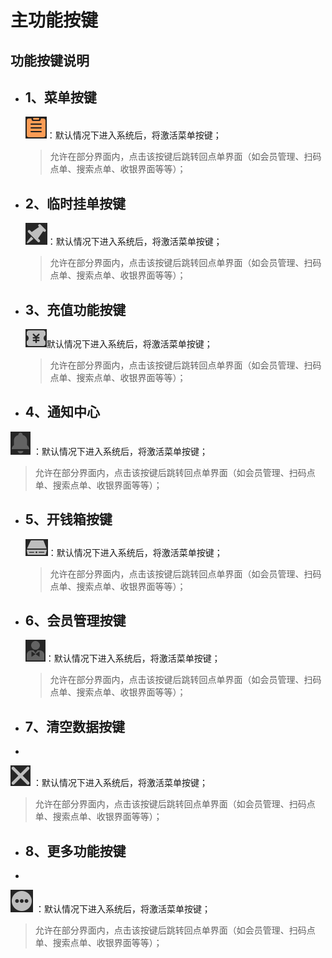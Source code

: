 # 主功能按键  

## 功能按键说明
* ## 1、菜单按键  
  
  ![](菜单icon.png)：默认情况下进入系统后，将激活菜单按键；  
  > 允许在部分界面内，点击该按键后跳转回点单界面（如会员管理、扫码点单、搜索点单、收银界面等等）；
  
* ## 2、临时挂单按键  
  
  ![](挂单icon.png)：默认情况下进入系统后，将激活菜单按键；  
  > 允许在部分界面内，点击该按键后跳转回点单界面（如会员管理、扫码点单、搜索点单、收银界面等等）；  
  
* ## 3、充值功能按键  
  
  ![](充值icon.png)默认情况下进入系统后，将激活菜单按键；  
  > 允许在部分界面内，点击该按键后跳转回点单界面（如会员管理、扫码点单、搜索点单、收银界面等等）；

* ## 4、通知中心  
  
 ![](通知中心icon.png) ：默认情况下进入系统后，将激活菜单按键；  
  > 允许在部分界面内，点击该按键后跳转回点单界面（如会员管理、扫码点单、搜索点单、收银界面等等）；

* ## 5、开钱箱按键  
  
  ![](开钱箱icon.png)：默认情况下进入系统后，将激活菜单按键；  
  > 允许在部分界面内，点击该按键后跳转回点单界面（如会员管理、扫码点单、搜索点单、收银界面等等）；

* ## 6、会员管理按键  
  
  ![](会员管理icon.png)：默认情况下进入系统后，将激活菜单按键；  
  > 允许在部分界面内，点击该按键后跳转回点单界面（如会员管理、扫码点单、搜索点单、收银界面等等）；

 * ## 7、清空数据按键    
 * 
 ![](重置icon.png) ：默认情况下进入系统后，将激活菜单按键；  
  > 允许在部分界面内，点击该按键后跳转回点单界面（如会员管理、扫码点单、搜索点单、收银界面等等）；

 * ## 8、更多功能按键  
 * 
 ![](更多功能按键icon.png) ：默认情况下进入系统后，将激活菜单按键；  
  > 允许在部分界面内，点击该按键后跳转回点单界面（如会员管理、扫码点单、搜索点单、收银界面等等）；

  


